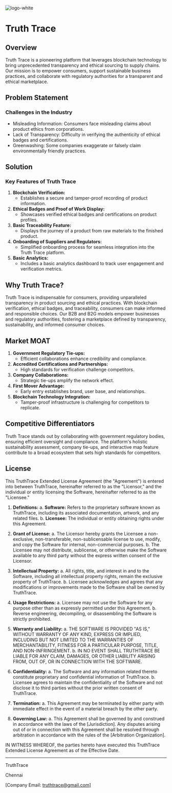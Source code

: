 ![logo-white](https://github.com/Truth-Trace/.github/assets/64556649/16dd6dd1-d679-433c-ab42-dded3e9dae6a)
# Truth Trace

## Overview

Truth Trace is a pioneering platform that leverages blockchain technology to bring unprecedented transparency and ethical sourcing to supply chains. Our mission is to empower consumers, support sustainable business practices, and collaborate with regulatory authorities for a transparent and ethical marketplace.

## Problem Statement

### Challenges in the Industry
- Misleading Information: Consumers face misleading claims about product ethics from corporations.
- Lack of Transparency: Difficulty in verifying the authenticity of ethical badges and certifications.
- Greenwashing: Some companies exaggerate or falsely claim environmentally friendly practices.

## Solution

### Key Features of Truth Trace
1. **Blockchain Verification:**
   - Establishes a secure and tamper-proof recording of product information.
2. **Ethical Badges and Proof of Work Display:**
   - Showcases verified ethical badges and certifications on product profiles.
3. **Basic Traceability Feature:**
   - Displays the journey of a product from raw materials to the finished product.
4. **Onboarding of Suppliers and Regulators:**
   - Simplified onboarding process for seamless integration into the Truth Trace platform.
5. **Basic Analytics:**
   - Includes a basic analytics dashboard to track user engagement and verification metrics.

## Why Truth Trace?

Truth Trace is indispensable for consumers, providing unparalleled transparency in product sourcing and ethical practices. With blockchain verification, ethical badges, and traceability, consumers can make informed and responsible choices. Our B2B and B2G models empower businesses and regulatory authorities, fostering a marketplace defined by transparency, sustainability, and informed consumer choices.

## Market MOAT

1. **Government Regulatory Tie-ups:**
   - Efficient collaborations enhance credibility and compliance.
2. **Accredited Certifications and Partnerships:**
   - High standards for verification challenge competitors.
3. **Company Collaborations:**
   - Strategic tie-ups amplify the network effect.
4. **First Mover Advantage:**
   - Early entry establishes brand, user base, and relationships.
5. **Blockchain Technology Integration:**
   - Tamper-proof infrastructure is challenging for competitors to replicate.

## Competitive Differentiators

Truth Trace stands out by collaborating with government regulatory bodies, ensuring efficient oversight and compliance. The platform's holistic sustainability assessment, company tie-ups, and interactive map feature contribute to a broad ecosystem that sets high standards for competitors.


## License


This TruthTrace Extended License Agreement (the "Agreement") is entered into between TruthTrace, hereinafter referred to as the "Licensor," and the individual or entity licensing the Software, hereinafter referred to as the "Licensee."

1. **Definitions:**
   a. **Software:** Refers to the proprietary software known as TruthTrace, including its associated documentation, artwork, and any related files.
   b. **Licensee:** The individual or entity obtaining rights under this Agreement.

2. **Grant of License:**
   a. The Licensor hereby grants the Licensee a non-exclusive, non-transferable, non-sublicensable license to use, modify, and copy the Software for internal, non-commercial purposes.
   b. The Licensee may not distribute, sublicense, or otherwise make the Software available to any third party without the express written consent of the Licensor.

3. **Intellectual Property:**
   a. All rights, title, and interest in and to the Software, including all intellectual property rights, remain the exclusive property of TruthTrace.
   b. Licensee acknowledges and agrees that any modifications or improvements made to the Software shall be owned by TruthTrace.

4. **Usage Restrictions:**
   a. Licensee may not use the Software for any purpose other than as expressly permitted under this Agreement.
   b. Reverse engineering, decompiling, or disassembling the Software is strictly prohibited.

5. **Warranty and Liability:**
   a. THE SOFTWARE IS PROVIDED "AS IS," WITHOUT WARRANTY OF ANY KIND, EXPRESS OR IMPLIED, INCLUDING BUT NOT LIMITED TO THE WARRANTIES OF MERCHANTABILITY, FITNESS FOR A PARTICULAR PURPOSE, TITLE, AND NON-INFRINGEMENT.
   b. IN NO EVENT SHALL TRUTHTRACE BE LIABLE FOR ANY CLAIM, DAMAGES, OR OTHER LIABILITY ARISING FROM, OUT OF, OR IN CONNECTION WITH THE SOFTWARE.

6. **Confidentiality:**
   a. The Software and any information related thereto constitute proprietary and confidential information of TruthTrace.
   b. Licensee agrees to maintain the confidentiality of the Software and not disclose it to third parties without the prior written consent of TruthTrace.

7. **Termination:**
   a. This Agreement may be terminated by either party with immediate effect in the event of a material breach by the other party.

8. **Governing Law:**
   a. This Agreement shall be governed by and construed in accordance with the laws of the [Jurisdiction]. Any disputes arising out of or in connection with this Agreement shall be resolved through arbitration in accordance with the rules of the [Arbitration Organization].

IN WITNESS WHEREOF, the parties hereto have executed this TruthTrace Extended License Agreement as of the Effective Date.

__________________________

TruthTrace

Chennai

[Company Email: truthtrace@gmail.com]

